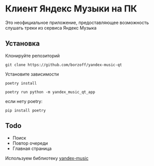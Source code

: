 # Клиент Яндекс Музыки на ПК
Это неофициальное приложение, предоставляющее возможность слушать треки из сервиса Яндекс Музыка

## Установка

Клонируйте репозиторий
```code
git clone https://github.com/borzoff/yandex-music-qt
```
Установите зависимости
```shell
poetry install
```
```shell
poetry run python -m yandex_music_qt_app
```
если нету poetry:
```shell
pip install poetry
```

## Todo
- Поиск
- Повтор очереди
- Главная страница

Используем библиотеку [yandex-music](https://github.com/MarshalX/yandex-music-api/)
